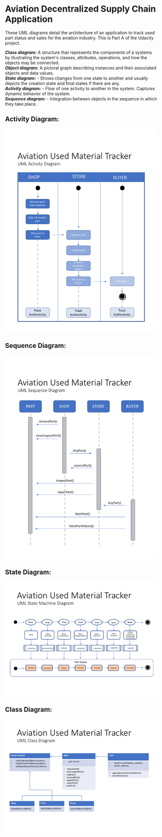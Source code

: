 # Aviation Decentralized Supply Chain Application

These UML diagrams detail the architecture of an application to track used part status and sales for the aviation industry.  This is Part A of the Udacity project.   

***Class diagram:*** A structure that represents the components of a systems by illustrating the system's classes, attributes, operations, and how the objects may be connected.<br>
***Object diagram:*** A pictoral graph describing instances and their associated objects and data values.<br>
***State diagram:*** - Shows changes from one state to another and usually depicts the creation state and final states if there are any.<br>
***Activity diagram:*** - Flow of one activity to another in the system. Captures dynamic behavior of the system.<br>
***Sequence diagram:*** - Integration between objects in the sequence in which they take place.<br>

## Activity Diagram:
![alt text][activity]

## Sequence Diagram:
![alt text][sequence]

## State Diagram:
![alt text][state]

## Class Diagram:
![alt text][class]


[activity]:https://github.com/mpUrban/Aviation_Decentralized_Supply_Chain/blob/master/diagrams/activity2.png "Activity Diagram"

[sequence]:https://github.com/mpUrban/Aviation_Decentralized_Supply_Chain/blob/master/diagrams/sequence3.png "Activity Diagram"

[state]:https://github.com/mpUrban/Aviation_Decentralized_Supply_Chain/blob/master/diagrams/state1.png "Activity Diagram"

[class]:https://github.com/mpUrban/Aviation_Decentralized_Supply_Chain/blob/master/diagrams/class1.png "Activity Diagram"
